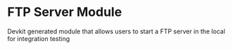 FTP Server Module
=================

Devkit generated module that allows users to start a FTP server in the local for integration testing
